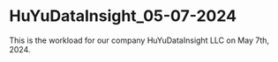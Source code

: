 # HuYuDataInsight_05-07-2024
This is the workload for our company HuYuDataInsight LLC on May 7th, 2024.
